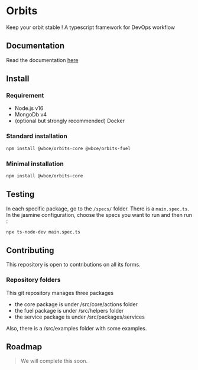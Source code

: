# Orbits
Keep your orbit stable ! A typescript framework for DevOps workflow

## Documentation

Read the documentation [here](./pages/main.md)

## Install

### Requirement

- Node.js v16
- MongoDb v4
- (optional but strongly recommended) Docker

### Standard installation

```bash
npm install @wbce/orbits-core @wbce/orbits-fuel
```

### Minimal installation
```bash
npm install @wbce/orbits-core
```


## Testing
In each specific package, go to the `/specs/` folder. There is a `main.spec.ts`.
In the jasmine configuration, choose the specs you want to run and then run :
```bash
npx ts-node-dev main.spec.ts
```

## Contributing
This repository is open to contributions on all its forms.

### Repository folders
This git repository manages three packages
- the core package is under /src/core/actions folder 
- the fuel package is under /src/helpers folder
- the service package is under /src/packages/services

Also, there is a /src/examples folder with some examples.


## Roadmap
> We will complete this soon.

